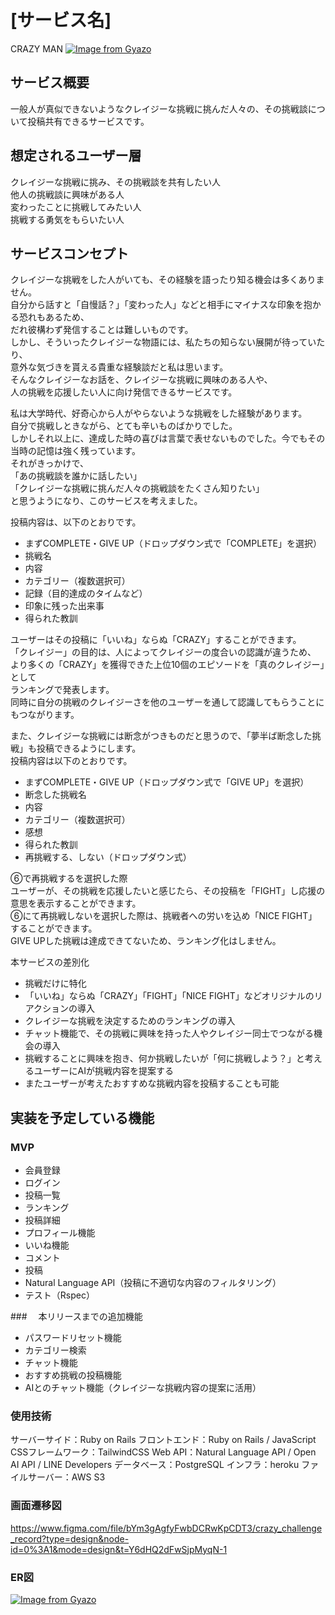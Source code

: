 # [サービス名]
CRAZY MAN
[![Image from Gyazo](https://i.gyazo.com/6c8fd350656c44d89adb2c5e66206b8c.png)](https://gyazo.com/6c8fd350656c44d89adb2c5e66206b8c)

## サービス概要
一般人が真似できないようなクレイジーな挑戦に挑んだ人々の、その挑戦談について投稿共有できるサービスです。

## 想定されるユーザー層
クレイジーな挑戦に挑み、その挑戦談を共有したい人  
他人の挑戦談に興味がある人  
変わったことに挑戦してみたい人  
挑戦する勇気をもらいたい人  

## サービスコンセプト
クレイジーな挑戦をした人がいても、その経験を語ったり知る機会は多くありません。  
自分から話すと「自慢話？」「変わった人」などと相手にマイナスな印象を抱かる恐れもあるため、  
だれ彼構わず発信することは難しいものです。  
しかし、そういったクレイジーな物語には、私たちの知らない展開が待っていたり、  
意外な気づきを貰える貴重な経験談だと私は思います。  
そんなクレイジーなお話を、クレイジーな挑戦に興味のある人や、  
人の挑戦を応援したい人に向け発信できるサービスです。  

私は大学時代、好奇心から人がやらないような挑戦をした経験があります。  
自分で挑戦しときながら、とても辛いものばかりでした。  
しかしそれ以上に、達成した時の喜びは言葉で表せないものでした。今でもその当時の記憶は強く残っています。  
それがきっかけで、  
「あの挑戦談を誰かに話したい」  
「クレイジーな挑戦に挑んだ人々の挑戦談をたくさん知りたい」  
と思うようになり、このサービスを考えました。  

投稿内容は、以下のとおりです。  
* まずCOMPLETE・GIVE UP（ドロップダウン式で「COMPLETE」を選択）
* 挑戦名
* 内容
* カテゴリー（複数選択可）
* 記録（目的達成のタイムなど）
* 印象に残った出来事
* 得られた教訓

ユーザーはその投稿に「いいね」ならぬ「CRAZY」することができます。  
「クレイジー」の目的は、人によってクレイジーの度合いの認識が違うため、  
より多くの「CRAZY」を獲得できた上位10個のエピソードを「真のクレイジー」として  
ランキングで発表します。  
同時に自分の挑戦のクレイジーさを他のユーザーを通して認識してもらうことにもつながります。

また、クレイジーな挑戦には断念がつきものだと思うので、「夢半ば断念した挑戦」も投稿できるようにします。  
投稿内容は以下のとおりです。
* まずCOMPLETE・GIVE UP（ドロップダウン式で「GIVE UP」を選択）
* 断念した挑戦名
* 内容
* カテゴリー（複数選択可）
* 感想
* 得られた教訓
* 再挑戦する、しない（ドロップダウン式）

⑥で再挑戦するを選択した際  
ユーザーが、その挑戦を応援したいと感じたら、その投稿を「FIGHT」し応援の意思を表示することができます。  
⑥にて再挑戦しないを選択した際は、挑戦者への労いを込め「NICE FIGHT」することができます。  
GIVE UPした挑戦は達成できてないため、ランキング化はしません。  

本サービスの差別化
* 挑戦だけに特化
* 「いいね」ならぬ「CRAZY」「FIGHT」「NICE FIGHT」などオリジナルのリアクションの導入
* クレイジーな挑戦を決定するためのランキングの導入
* チャット機能で、その挑戦に興味を持った人やクレイジー同士でつながる機会の導入
* 挑戦することに興味を抱き、何か挑戦したいが「何に挑戦しよう？」と考えるユーザーにAIが挑戦内容を提案する　　
* またユーザーが考えたおすすめな挑戦内容を投稿することも可能

## 実装を予定している機能
### MVP
* 会員登録
* ログイン
* 投稿一覧
* ランキング
* 投稿詳細
* プロフィール機能
* いいね機能
* コメント
* 投稿
* Natural Language API（投稿に不適切な内容のフィルタリング）
* テスト（Rspec）

###　 本リリースまでの追加機能
* パスワードリセット機能
* カテゴリー検索
* チャット機能
* おすすめ挑戦の投稿機能
* AIとのチャット機能（クレイジーな挑戦内容の提案に活用）

### 使用技術
サーバーサイド：Ruby on Rails
フロントエンド：Ruby on Rails / JavaScript
CSSフレームワーク：TailwindCSS
Web API：Natural Language API / Open AI API / LINE Developers
データベース：PostgreSQL
インフラ：heroku
ファイルサーバー：AWS S3

### 画面遷移図
https://www.figma.com/file/bYm3gAgfyFwbDCRwKpCDT3/crazy_challenge_record?type=design&node-id=0%3A1&mode=design&t=Y6dHQ2dFwSjpMyqN-1

### ER図
[![Image from Gyazo](https://i.gyazo.com/c7e1ec199c6939334374c49dac61b263.png)](https://gyazo.com/c7e1ec199c6939334374c49dac61b263)